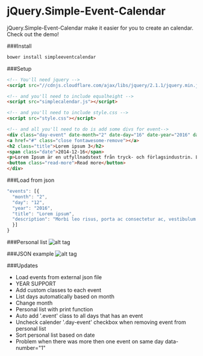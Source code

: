 jQuery.Simple-Event-Calendar
================

jQuery.Simple-Event-Calendar make it easier for you to create an calendar. Check out the demo!


###Install
```html
bower install simpleeventcalendar
```

###Setup
```html
<!-- You'll need jquery -->
<script src="//cdnjs.cloudflare.com/ajax/libs/jquery/2.1.1/jquery.min.js"></script>

<!-- and you'll need to include equalheight -->
<script src="simplecalendar.js"></script>

<!-- and you'll need to include style.css -->
<script src="style.css"></script>

<!-- and all you'll need to do is add some divs for event-->
<div class="day-event" date-month="2" date-day="16" date-year="2016" data-number="1">
<a href="#" class="close fontawesome-remove"></a>
<h2 class="title">Lorem ipsum 3</h2>
<span class="date">2014-12-16</span>
<p>Lorem Ipsum är en utfyllnadstext från tryck- och förlagsindustrin. Lorem ipsum har varit standard ända sedan 1500-talet, när en okänd boksättare tog att antal bokstäver och blandade dem för att göra ett provexemplar av en bok.</p>
<button class="read-more">Read more</button>
</div>
```

###Load from json
```javascript
"events": [{
  "month": "2",
  "day": "12",
  "year": "2016",
  "title": "Lorem ipsum",
  "description": "Morbi leo risus, porta ac consectetur ac, vestibulum at eros. Fusce dapibus, tellus ac cursus commodo, tortor mauris condimentum nibh, ut fermentum massa justo sit amet risus. Nullam id dolor id nibh ultricies vehicula ut id elit. Integer posuere erat a ante venenatis dapibus posuere velit aliquet. Cras justo odio, dapibus ac facilisis in, egestas eget quam."
  }]
}
```


###Personal list
![alt tag](http://oi62.tinypic.com/dmbq86.jpg)

###JSON example
![alt tag](http://oi68.tinypic.com/4pwqo9.jpg)

###Updates
* Load events from external json file
* YEAR SUPPORT
* Add custom classes to each event
* List days automatically based on month
* Change month
* Personal list with print function
* Auto add '.event' class to all days that has an event
* Uncheck calender '.day-event' checkbox when removing event from personal list
* Sort personal list based on date
* Problem when there was more then one event on same day data-number="1"
